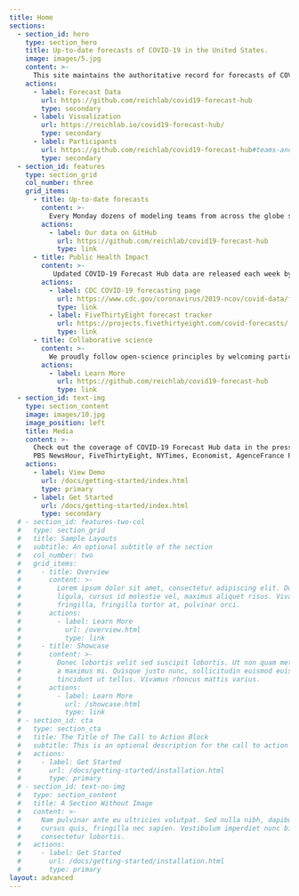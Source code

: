 ```yaml
---
title: Home
sections:
  - section_id: hero
    type: section_hero
    title: Up-to-date forecasts of COVID-19 in the United States.
    image: images/5.jpg
    content: >-
      This site maintains the authoritative record for forecasts of COVID-19 deaths and hospitalizations in the US created by dozens of leading modeling teams from around the globe. Having all these forecasts in one place enables simple comparisons between models and model synthesis for decision-makers.
    actions:
      - label: Forecast Data
        url: https://github.com/reichlab/covid19-forecast-hub
        type: secondary
      - label: Visualization
        url: https://reichlab.io/covid19-forecast-hub/
        type: secondary
      - label: Participants
        url: https://github.com/reichlab/covid19-forecast-hub#teams-and-models
        type: secondary
  - section_id: features
    type: section_grid
    col_number: three
    grid_items:
      - title: Up-to-date forecasts
        content: >-
          Every Monday dozens of modeling teams from across the globe submit forecasts of the trajectory of the COVID-19 outbreak in the US to our forecast data repository. We take these data and build a single ensemble forecast.
        actions:
          - label: Our data on GitHub
            url: https://github.com/reichlab/covid19-forecast-hub
            type: link
      - title: Public Health Impact
        content: >-
           Updated COVID-19 Forecast Hub data are released each week by the US CDC and the data journalism site FiveThirtyEight. Through these channels, and our public data repository, our work serves as a vital source of public information about where the outbreak is headed next.
        actions:
          - label: CDC COVID-19 forecasting page 
            url: https://www.cdc.gov/coronavirus/2019-ncov/covid-data/forecasting-us.html
            type: link
          - label: FiveThirtyEight forecast tracker 
            url: https://projects.fivethirtyeight.com/covid-forecasts/
            type: link
      - title: Collaborative science
        content: >-
          We proudly follow open-science principles by welcoming participation from modeling teams around the globe to submit predictions from their best COVID-19 models.
        actions:
          - label: Learn More
            url: https://github.com/reichlab/covid19-forecast-hub
            type: link
  - section_id: text-img
    type: section_content
    image: images/10.jpg
    image_position: left
    title: Media
    content: >-
      Check out the coverage of COVID-19 Forecast Hub data in the press!  
      PBS NewsHour, FiveThirtyEight, NYTimes, Economist, AgenceFrance Press, Boston Globe, Washington Post, ABC News
    actions:
      - label: View Demo
        url: /docs/getting-started/index.html
        type: primary
      - label: Get Started
        url: /docs/getting-started/index.html
        type: secondary
  # - section_id: features-two-col
  #   type: section_grid
  #   title: Sample Layouts
  #   subtitle: An optional subtitle of the section
  #   col_number: two
  #   grid_items:
  #     - title: Overview
  #       content: >-
  #         Lorem ipsum dolor sit amet, consectetur adipiscing elit. Donec nisl
  #         ligula, cursus id molestie vel, maximus aliquet risus. Vivamus in nibh
  #         fringilla, fringilla tortor at, pulvinar orci.
  #       actions:
  #         - label: Learn More
  #           url: /overview.html
  #           type: link
  #     - title: Showcase
  #       content: >-
  #         Donec lobortis velit sed suscipit lobortis. Ut non quam metus. Nullam
  #         a maximus mi. Quisque justo nunc, sollicitudin euismod euismod at,
  #         tincidunt ut tellus. Vivamus rhoncus mattis varius.
  #       actions:
  #         - label: Learn More
  #           url: /showcase.html
  #           type: link
  # - section_id: cta
  #   type: section_cta
  #   title: The Title of The Call to Action Block
  #   subtitle: This is an optional description for the call to action block.
  #   actions:
  #     - label: Get Started
  #       url: /docs/getting-started/installation.html
  #       type: primary
  # - section_id: text-no-img
  #   type: section_content
  #   title: A Section Without Image
  #   content: >-
  #     Nam pulvinar ante eu ultricies volutpat. Sed nulla nibh, dapibus sit amet
  #     cursus quis, fringilla nec sapien. Vestibulum imperdiet nunc bibendum
  #     consectetur lobortis.
  #   actions:
  #     - label: Get Started
  #       url: /docs/getting-started/installation.html
  #       type: primary
layout: advanced
---
```

